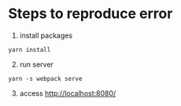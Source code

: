 # Steps to reproduce error

1. install packages

```
yarn install
```

2. run server

```
yarn -s webpack serve
```

3. access [http://localhost:8080/](http://localhost:8080/)
